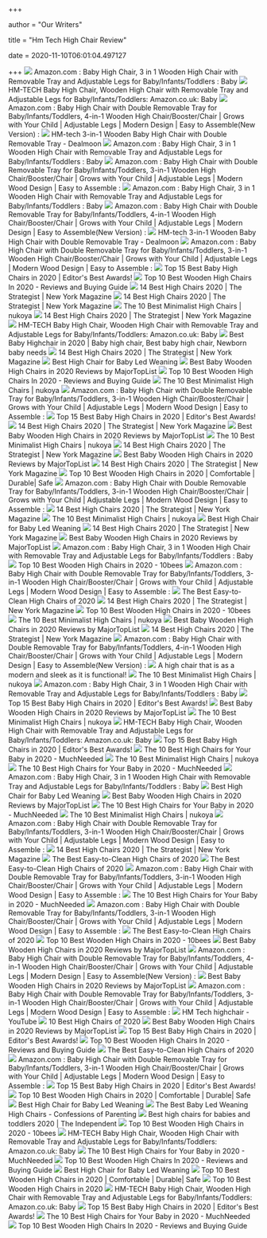 +++
        
author = "Our Writers"
        
title = "Hm Tech High Chair Review"
        
date = 2020-11-10T06:01:04.497127
        
+++
[ ![](https://m.media-amazon.com/images/S/aplus-media/sc/fbabf868-e835-4777-b97c-086bf1c92a18.__CR0,0,300,300_PT0_SX300_V1___.jpg)](https://m.media-amazon.com/images/S/aplus-media/sc/fbabf868-e835-4777-b97c-086bf1c92a18.__CR0,0,300,300_PT0_SX300_V1___.jpg) Amazon.com : Baby High Chair, 3 in 1 Wooden High Chair with Removable Tray  and Adjustable Legs for Baby/Infants/Toddlers : Baby
[ ![](https://images-na.ssl-images-amazon.com/images/I/619uxgrRXtL._AC_SL1500_.jpg)](https://images-na.ssl-images-amazon.com/images/I/619uxgrRXtL._AC_SL1500_.jpg) HM-TECH Baby High Chair, Wooden High Chair with Removable Tray and  Adjustable Legs for Baby/Infants/Toddlers: Amazon.co.uk: Baby
[ ![](https://images-na.ssl-images-amazon.com/images/I/61hMY%2BADa8L._SY355_.jpg)](https://images-na.ssl-images-amazon.com/images/I/61hMY%2BADa8L._SY355_.jpg) Amazon.com : Baby High Chair with Double Removable Tray for Baby/Infants/Toddlers,  4-in-1 Wooden High Chair/Booster/Chair | Grows with Your Child | Adjustable  Legs | Modern Design | Easy to Assemble(New Version) :
[ ![](https://imgcache.dealmoon.com/thumbimg.dealmoon.com/dealmoon/56a/f34/e29/989db6b1b6deed79675964d.jpg_300_300_2_26be.jpg)](https://imgcache.dealmoon.com/thumbimg.dealmoon.com/dealmoon/56a/f34/e29/989db6b1b6deed79675964d.jpg_300_300_2_26be.jpg) HM-tech 3-in-1 Wooden Baby High Chair with Double Removable Tray - Dealmoon
[ ![](https://images-na.ssl-images-amazon.com/images/I/61CgrIyH-KL._SL1500_.jpg)](https://images-na.ssl-images-amazon.com/images/I/61CgrIyH-KL._SL1500_.jpg) Amazon.com : Baby High Chair, 3 in 1 Wooden High Chair with Removable Tray  and Adjustable Legs for Baby/Infants/Toddlers : Baby
[ ![](https://m.media-amazon.com/images/S/aplus-media/sc/e1808666-637a-400b-890f-6a3561ffd520.__CR0,0,970,600_PT0_SX970_V1___.jpg)](https://m.media-amazon.com/images/S/aplus-media/sc/e1808666-637a-400b-890f-6a3561ffd520.__CR0,0,970,600_PT0_SX970_V1___.jpg) Amazon.com : Baby High Chair with Double Removable Tray for Baby/Infants/Toddlers,  3-in-1 Wooden High Chair/Booster/Chair | Grows with Your Child | Adjustable  Legs | Modern Wood Design | Easy to Assemble :
[ ![](https://m.media-amazon.com/images/S/aplus-media/sc/8ce7329b-795d-40d4-95c9-f549f679d4c0.__CR0,0,970,300_PT0_SX970_V1___.jpg)](https://m.media-amazon.com/images/S/aplus-media/sc/8ce7329b-795d-40d4-95c9-f549f679d4c0.__CR0,0,970,300_PT0_SX970_V1___.jpg) Amazon.com : Baby High Chair, 3 in 1 Wooden High Chair with Removable Tray  and Adjustable Legs for Baby/Infants/Toddlers : Baby
[ ![](https://m.media-amazon.com/images/S/aplus-media/sc/e3ba4daf-5811-47c3-9910-b037bbdf1076.__CR0,0,300,300_PT0_SX300_V1___.jpg)](https://m.media-amazon.com/images/S/aplus-media/sc/e3ba4daf-5811-47c3-9910-b037bbdf1076.__CR0,0,300,300_PT0_SX300_V1___.jpg) Amazon.com : Baby High Chair with Double Removable Tray for Baby/Infants/Toddlers,  4-in-1 Wooden High Chair/Booster/Chair | Grows with Your Child | Adjustable  Legs | Modern Design | Easy to Assemble(New Version) :
[ ![](https://imgcache.dealmoon.com/thumbimg.dealmoon.com/dealmoon/484/2b6/6c9/90dc1790f4779ebcb1ffdb5.png_300_300_2_c965.png)](https://imgcache.dealmoon.com/thumbimg.dealmoon.com/dealmoon/484/2b6/6c9/90dc1790f4779ebcb1ffdb5.png_300_300_2_c965.png) HM-tech 3-in-1 Wooden Baby High Chair with Double Removable Tray - Dealmoon
[ ![](https://m.media-amazon.com/images/S/aplus-media/sc/13c4ce85-8c8e-4333-91ce-7e77de2fb75b.__CR0,0,1500,1500_PT0_SX300_V1___.jpg)](https://m.media-amazon.com/images/S/aplus-media/sc/13c4ce85-8c8e-4333-91ce-7e77de2fb75b.__CR0,0,1500,1500_PT0_SX300_V1___.jpg) Amazon.com : Baby High Chair with Double Removable Tray for Baby/Infants/Toddlers,  3-in-1 Wooden High Chair/Booster/Chair | Grows with Your Child | Adjustable  Legs | Modern Wood Design | Easy to Assemble :
[ ![](https://spacemazing.com/wp-content/uploads/2019/12/Baby-High-Chair-Wooden-High-Chair-with-Removable-Tray-and-Adjustable-Legs-for-BabyInfantsToddlers-e1582378605739.jpg)](https://spacemazing.com/wp-content/uploads/2019/12/Baby-High-Chair-Wooden-High-Chair-with-Removable-Tray-and-Adjustable-Legs-for-BabyInfantsToddlers-e1582378605739.jpg) Top 15 Best Baby High Chairs in 2020 | Editor's Best Awards!
[ ![](https://alphatoplist.com/wp-content/uploads/2020/04/9.-Baby-High-Chair-with-Double-Removable-Tray-for-Baby-3-in-1-Wooden-High-Chair.jpg)](https://alphatoplist.com/wp-content/uploads/2020/04/9.-Baby-High-Chair-with-Double-Removable-Tray-for-Baby-3-in-1-Wooden-High-Chair.jpg) Top 10 Best Wooden High Chairs In 2020 - Reviews and Buying Guide
[ ![](https://pyxis.nymag.com/v1/imgs/92a/732/dde24273713e66065c0a4149dc83559419-Joovy.rsquare.w600.jpg)](https://pyxis.nymag.com/v1/imgs/92a/732/dde24273713e66065c0a4149dc83559419-Joovy.rsquare.w600.jpg) 14 Best High Chairs 2020 | The Strategist | New York Magazine
[ ![](https://pyxis.nymag.com/v1/imgs/930/b58/b5c305e2a285b26116fa96ef862995fa51.rdeep-vertical.w245.jpg)](https://pyxis.nymag.com/v1/imgs/930/b58/b5c305e2a285b26116fa96ef862995fa51.rdeep-vertical.w245.jpg) 14 Best High Chairs 2020 | The Strategist | New York Magazine
[ ![](https://www.nukoya.com/wp-content/uploads/2020/03/minimalist-high-chairs.jpg)](https://www.nukoya.com/wp-content/uploads/2020/03/minimalist-high-chairs.jpg) The 10 Best Minimalist High Chairs | nukoya
[ ![](https://pyxis.nymag.com/v1/imgs/660/5af/d7682babb9e53c05f9930de875127add3d.rdeep-vertical.w245.jpg)](https://pyxis.nymag.com/v1/imgs/660/5af/d7682babb9e53c05f9930de875127add3d.rdeep-vertical.w245.jpg) 14 Best High Chairs 2020 | The Strategist | New York Magazine
[ ![](https://images-na.ssl-images-amazon.com/images/I/61C%2BsagHUTL._AC_SL1500_.jpg)](https://images-na.ssl-images-amazon.com/images/I/61C%2BsagHUTL._AC_SL1500_.jpg) HM-TECH Baby High Chair, Wooden High Chair with Removable Tray and  Adjustable Legs for Baby/Infants/Toddlers: Amazon.co.uk: Baby
[ ![](https://i.pinimg.com/originals/ea/af/0a/eaaf0a0fe90d26817999806d1058328a.png)](https://i.pinimg.com/originals/ea/af/0a/eaaf0a0fe90d26817999806d1058328a.png) Best Baby Highchair in 2020 | Baby high chair, Best baby high chair,  Newborn baby needs
[ ![](https://pyxis.nymag.com/v1/imgs/837/135/0382ade28274151ae8d6eb20595b3f0039-graco-simpleswitch-portable-high-chair-a.rsquare.w600.jpg)](https://pyxis.nymag.com/v1/imgs/837/135/0382ade28274151ae8d6eb20595b3f0039-graco-simpleswitch-portable-high-chair-a.rsquare.w600.jpg) 14 Best High Chairs 2020 | The Strategist | New York Magazine
[ ![](https://images-na.ssl-images-amazon.com/images/I/41rIZzIREeL.jpg)](https://images-na.ssl-images-amazon.com/images/I/41rIZzIREeL.jpg) Best High Chair for Baby Led Weaning
[ ![](https://majortoplist.com/wp-content/uploads/2020/03/14.WeeSprout-Wooden-High-Chair-for-Babies-Toddlers-3-in-1-High-Chair-e1584200478806.jpg)](https://majortoplist.com/wp-content/uploads/2020/03/14.WeeSprout-Wooden-High-Chair-for-Babies-Toddlers-3-in-1-High-Chair-e1584200478806.jpg) Best Baby Wooden High Chairs in 2020 Reviews by MajorTopList
[ ![](https://alphatoplist.com/wp-content/uploads/2020/04/10.-Abiie-Beyond-Wooden-High-Chair-with-Tray-The-Perfect-Seating-Highchair-Solution-for-Your-Child.jpg)](https://alphatoplist.com/wp-content/uploads/2020/04/10.-Abiie-Beyond-Wooden-High-Chair-with-Tray-The-Perfect-Seating-Highchair-Solution-for-Your-Child.jpg) Top 10 Best Wooden High Chairs In 2020 - Reviews and Buying Guide
[ ![](https://ws-na.amazon-adsystem.com/widgets/q?_encoding=UTF8&ASIN=B0822BY1ZX&Format=_SL500_&ID=AsinImage&MarketPlace=US&ServiceVersion=20070822&WS=1&tag=nukoya-20&language=en_US)](https://ws-na.amazon-adsystem.com/widgets/q?_encoding=UTF8&ASIN=B0822BY1ZX&Format=_SL500_&ID=AsinImage&MarketPlace=US&ServiceVersion=20070822&WS=1&tag=nukoya-20&language=en_US) The 10 Best Minimalist High Chairs | nukoya
[ ![](https://m.media-amazon.com/images/S/aplus-media/sc/6170a4a8-666f-4592-84de-c27e4ba09fd8.__CR0,0,970,600_PT0_SX970_V1___.jpg)](https://m.media-amazon.com/images/S/aplus-media/sc/6170a4a8-666f-4592-84de-c27e4ba09fd8.__CR0,0,970,600_PT0_SX970_V1___.jpg) Amazon.com : Baby High Chair with Double Removable Tray for Baby/Infants/Toddlers,  3-in-1 Wooden High Chair/Booster/Chair | Grows with Your Child | Adjustable  Legs | Modern Wood Design | Easy to Assemble :
[ ![](https://spacemazing.com/wp-content/uploads/2019/12/Baby-to-Toddler-Wooden-Convertible-Highchair-Safe-and-Stylish-5-Point-Safety-Harness-300x245.jpg)](https://spacemazing.com/wp-content/uploads/2019/12/Baby-to-Toddler-Wooden-Convertible-Highchair-Safe-and-Stylish-5-Point-Safety-Harness-300x245.jpg) Top 15 Best Baby High Chairs in 2020 | Editor's Best Awards!
[ ![](https://pyxis.nymag.com/v1/imgs/a88/c4a/1e799c6c2b636df5a5a59683ef9ee52c8d-12-high-chairs-lede.rsquare.w1200.jpg)](https://pyxis.nymag.com/v1/imgs/a88/c4a/1e799c6c2b636df5a5a59683ef9ee52c8d-12-high-chairs-lede.rsquare.w1200.jpg) 14 Best High Chairs 2020 | The Strategist | New York Magazine
[ ![](https://majortoplist.com/wp-content/uploads/2020/03/1.Abiie-Beyond-Wooden-High-Chair-With-Tray.-The-Perfect-Adjustable-Baby-Highchair-Solution-e1584200692752.jpg)](https://majortoplist.com/wp-content/uploads/2020/03/1.Abiie-Beyond-Wooden-High-Chair-With-Tray.-The-Perfect-Adjustable-Baby-Highchair-Solution-e1584200692752.jpg) Best Baby Wooden High Chairs in 2020 Reviews by MajorTopList
[ ![](https://ws-na.amazon-adsystem.com/widgets/q?_encoding=UTF8&ASIN=B07HFTCWW5&Format=_SL500_&ID=AsinImage&MarketPlace=US&ServiceVersion=20070822&WS=1&tag=nukoya-20&language=en_US)](https://ws-na.amazon-adsystem.com/widgets/q?_encoding=UTF8&ASIN=B07HFTCWW5&Format=_SL500_&ID=AsinImage&MarketPlace=US&ServiceVersion=20070822&WS=1&tag=nukoya-20&language=en_US) The 10 Best Minimalist High Chairs | nukoya
[ ![](https://pyxis.nymag.com/v1/imgs/1d5/0f0/8387bf4123ff7d76320f0a9d9b796f64a4.rdeep-vertical.w245.jpg)](https://pyxis.nymag.com/v1/imgs/1d5/0f0/8387bf4123ff7d76320f0a9d9b796f64a4.rdeep-vertical.w245.jpg) 14 Best High Chairs 2020 | The Strategist | New York Magazine
[ ![](https://majortoplist.com/wp-content/uploads/2020/03/9.Wooden-High-Chair-for-Babies-and-Toddlers-with-Harness-e1584200571905.jpg)](https://majortoplist.com/wp-content/uploads/2020/03/9.Wooden-High-Chair-for-Babies-and-Toddlers-with-Harness-e1584200571905.jpg) Best Baby Wooden High Chairs in 2020 Reviews by MajorTopList
[ ![](https://pyxis.nymag.com/v1/imgs/42d/063/14aca03f02eee2646a3cb5c03511b20eae.rdeep-vertical.w245.jpg)](https://pyxis.nymag.com/v1/imgs/42d/063/14aca03f02eee2646a3cb5c03511b20eae.rdeep-vertical.w245.jpg) 14 Best High Chairs 2020 | The Strategist | New York Magazine
[ ![](https://awesometoplist.com/wp-content/uploads/2020/01/HAN-MM-Baby-e1579092821131.jpg)](https://awesometoplist.com/wp-content/uploads/2020/01/HAN-MM-Baby-e1579092821131.jpg) Top 10 Best Wooden High Chairs in 2020 | Comfortable | Durable| Safe
[ ![](https://m.media-amazon.com/images/I/814n+N3V7aL._AC_SS350_.jpg)](https://m.media-amazon.com/images/I/814n+N3V7aL._AC_SS350_.jpg) Amazon.com : Baby High Chair with Double Removable Tray for Baby/Infants/Toddlers,  3-in-1 Wooden High Chair/Booster/Chair | Grows with Your Child | Adjustable  Legs | Modern Wood Design | Easy to Assemble :
[ ![](https://pyxis.nymag.com/v1/imgs/3be/0a3/baf9dc13caf1158b95af98794daae3d6c5.rsquare.w600.jpg)](https://pyxis.nymag.com/v1/imgs/3be/0a3/baf9dc13caf1158b95af98794daae3d6c5.rsquare.w600.jpg) 14 Best High Chairs 2020 | The Strategist | New York Magazine
[ ![](https://ws-na.amazon-adsystem.com/widgets/q?_encoding=UTF8&ASIN=B07K6CMRY7&Format=_SL500_&ID=AsinImage&MarketPlace=US&ServiceVersion=20070822&WS=1&tag=nukoya-20&language=en_US)](https://ws-na.amazon-adsystem.com/widgets/q?_encoding=UTF8&ASIN=B07K6CMRY7&Format=_SL500_&ID=AsinImage&MarketPlace=US&ServiceVersion=20070822&WS=1&tag=nukoya-20&language=en_US) The 10 Best Minimalist High Chairs | nukoya
[ ![](https://onlittlewonderland.com/wp-content/uploads/2019/10/Best-High-Chair-for-Baby-Led-Weaning.jpg)](https://onlittlewonderland.com/wp-content/uploads/2019/10/Best-High-Chair-for-Baby-Led-Weaning.jpg) Best High Chair for Baby Led Weaning
[ ![](https://pyxis.nymag.com/v1/imgs/bf4/8c2/bd3b133ccf2fe6f6ec1887a0d97bc7e9b9-graco-blossom-6-in-1-convertible-high-ch.rsquare.w600.jpg)](https://pyxis.nymag.com/v1/imgs/bf4/8c2/bd3b133ccf2fe6f6ec1887a0d97bc7e9b9-graco-blossom-6-in-1-convertible-high-ch.rsquare.w600.jpg) 14 Best High Chairs 2020 | The Strategist | New York Magazine
[ ![](https://majortoplist.com/wp-content/uploads/2020/03/10.Asunflower-Wooden-High-Chair-Adjustable-Feeding-Baby-Highchairs-Solution-with-Tray-e1584200555727.jpg)](https://majortoplist.com/wp-content/uploads/2020/03/10.Asunflower-Wooden-High-Chair-Adjustable-Feeding-Baby-Highchairs-Solution-with-Tray-e1584200555727.jpg) Best Baby Wooden High Chairs in 2020 Reviews by MajorTopList
[ ![](https://m.media-amazon.com/images/I/61l3KxNGWbL._AC_SS350_.jpg)](https://m.media-amazon.com/images/I/61l3KxNGWbL._AC_SS350_.jpg) Amazon.com : Baby High Chair, 3 in 1 Wooden High Chair with Removable Tray  and Adjustable Legs for Baby/Infants/Toddlers : Baby
[ ![](https://10bees.com/wp-content/uploads/2018/04/3.-OXO-Tot-Sprout-High-Chair-300x300.jpg)](https://10bees.com/wp-content/uploads/2018/04/3.-OXO-Tot-Sprout-High-Chair-300x300.jpg) Top 10 Best Wooden High Chairs in 2020 - 10bees
[ ![](https://images-na.ssl-images-amazon.com/images/I/71ezJnUweuL._AC_UL320_SR280,320_.jpg)](https://images-na.ssl-images-amazon.com/images/I/71ezJnUweuL._AC_UL320_SR280,320_.jpg) Amazon.com : Baby High Chair with Double Removable Tray for Baby/Infants/Toddlers,  3-in-1 Wooden High Chair/Booster/Chair | Grows with Your Child | Adjustable  Legs | Modern Wood Design | Easy to Assemble :
[ ![](https://m.media-amazon.com/images/I/41MABE18-xL.jpg)](https://m.media-amazon.com/images/I/41MABE18-xL.jpg) The Best Easy-to-Clean High Chairs of 2020
[ ![](https://pyxis.nymag.com/v1/imgs/f3b/103/a01f2293377f21d200247208dc4127fbf8.rdeep-vertical.w245.jpg)](https://pyxis.nymag.com/v1/imgs/f3b/103/a01f2293377f21d200247208dc4127fbf8.rdeep-vertical.w245.jpg) 14 Best High Chairs 2020 | The Strategist | New York Magazine
[ ![](https://10bees.com/wp-content/uploads/2018/04/9.-Costzon-Wooden-Baby-High-Chair-300x300.jpg)](https://10bees.com/wp-content/uploads/2018/04/9.-Costzon-Wooden-Baby-High-Chair-300x300.jpg) Top 10 Best Wooden High Chairs in 2020 - 10bees
[ ![](https://ws-na.amazon-adsystem.com/widgets/q?_encoding=UTF8&ASIN=B07Z9YDPCQ&Format=_SL500_&ID=AsinImage&MarketPlace=US&ServiceVersion=20070822&WS=1&tag=nukoya-20&language=en_US)](https://ws-na.amazon-adsystem.com/widgets/q?_encoding=UTF8&ASIN=B07Z9YDPCQ&Format=_SL500_&ID=AsinImage&MarketPlace=US&ServiceVersion=20070822&WS=1&tag=nukoya-20&language=en_US) The 10 Best Minimalist High Chairs | nukoya
[ ![](https://majortoplist.com/wp-content/uploads/2020/03/13.Costzon-Wooden-High-Chair-Baby-Dining-Chair-with-Adjustable-Height-Removable-Tray-5-Point-Safety-Harness-e1584200499656.jpg)](https://majortoplist.com/wp-content/uploads/2020/03/13.Costzon-Wooden-High-Chair-Baby-Dining-Chair-with-Adjustable-Height-Removable-Tray-5-Point-Safety-Harness-e1584200499656.jpg) Best Baby Wooden High Chairs in 2020 Reviews by MajorTopList
[ ![](https://pyxis.nymag.com/v1/imgs/8a9/009/1da3daa6dfc4b0dce81d2fd92880d25510.rdeep-vertical.w245.jpg)](https://pyxis.nymag.com/v1/imgs/8a9/009/1da3daa6dfc4b0dce81d2fd92880d25510.rdeep-vertical.w245.jpg) 14 Best High Chairs 2020 | The Strategist | New York Magazine
[ ![](https://images-na.ssl-images-amazon.com/images/I/71J5rOz7IwL._SL1500_.jpg)](https://images-na.ssl-images-amazon.com/images/I/71J5rOz7IwL._SL1500_.jpg) Amazon.com : Baby High Chair with Double Removable Tray for Baby/Infants/Toddlers,  4-in-1 Wooden High Chair/Booster/Chair | Grows with Your Child | Adjustable  Legs | Modern Design | Easy to Assemble(New Version) :
[ ![](https://images-pg.guidanceguide.com/public/user/16/7e/03/1a7f56aadba86522b4e5ee28b839a5c7.jpeg)](https://images-pg.guidanceguide.com/public/user/16/7e/03/1a7f56aadba86522b4e5ee28b839a5c7.jpeg) A high chair that is as a modern and sleek as it is functional!
[ ![](https://ws-na.amazon-adsystem.com/widgets/q?_encoding=UTF8&ASIN=B07QF6RQ14&Format=_SL500_&ID=AsinImage&MarketPlace=US&ServiceVersion=20070822&WS=1&tag=nukoya-20&language=en_US)](https://ws-na.amazon-adsystem.com/widgets/q?_encoding=UTF8&ASIN=B07QF6RQ14&Format=_SL500_&ID=AsinImage&MarketPlace=US&ServiceVersion=20070822&WS=1&tag=nukoya-20&language=en_US) The 10 Best Minimalist High Chairs | nukoya
[ ![](https://images-na.ssl-images-amazon.com/images/I/61dbtv%2BVL6L._SL1500_.jpg)](https://images-na.ssl-images-amazon.com/images/I/61dbtv%2BVL6L._SL1500_.jpg) Amazon.com : Baby High Chair, 3 in 1 Wooden High Chair with Removable Tray  and Adjustable Legs for Baby/Infants/Toddlers : Baby
[ ![](https://spacemazing.com/wp-content/uploads/2019/05/Jeep-Classic-Convertible-High-Chair-1-e1559235384487-207x300.jpg)](https://spacemazing.com/wp-content/uploads/2019/05/Jeep-Classic-Convertible-High-Chair-1-e1559235384487-207x300.jpg) Top 15 Best Baby High Chairs in 2020 | Editor's Best Awards!
[ ![](https://majortoplist.com/wp-content/uploads/2020/03/12.OXO-Tot-Sprout-Chair-with-Tray-Cover-Navy-Walnut-e1584200515946.jpg)](https://majortoplist.com/wp-content/uploads/2020/03/12.OXO-Tot-Sprout-Chair-with-Tray-Cover-Navy-Walnut-e1584200515946.jpg) Best Baby Wooden High Chairs in 2020 Reviews by MajorTopList
[ ![](https://ws-na.amazon-adsystem.com/widgets/q?_encoding=UTF8&ASIN=B07Z6RQHCW&Format=_SL500_&ID=AsinImage&MarketPlace=US&ServiceVersion=20070822&WS=1&tag=nukoya-20&language=en_US)](https://ws-na.amazon-adsystem.com/widgets/q?_encoding=UTF8&ASIN=B07Z6RQHCW&Format=_SL500_&ID=AsinImage&MarketPlace=US&ServiceVersion=20070822&WS=1&tag=nukoya-20&language=en_US) The 10 Best Minimalist High Chairs | nukoya
[ ![](https://images-na.ssl-images-amazon.com/images/I/719zNtPRr0L._AC_SL1500_.jpg)](https://images-na.ssl-images-amazon.com/images/I/719zNtPRr0L._AC_SL1500_.jpg) HM-TECH Baby High Chair, Wooden High Chair with Removable Tray and  Adjustable Legs for Baby/Infants/Toddlers: Amazon.co.uk: Baby
[ ![](https://spacemazing.com/wp-content/uploads/2019/12/INFANS-High-Chair-Folding-3-in-1-Convertible-Highchair-with-Detachable-Double-Tray-Adjustable-Legs-for-Baby-Toddler-300x300.jpg)](https://spacemazing.com/wp-content/uploads/2019/12/INFANS-High-Chair-Folding-3-in-1-Convertible-Highchair-with-Detachable-Double-Tray-Adjustable-Legs-for-Baby-Toddler-300x300.jpg) Top 15 Best Baby High Chairs in 2020 | Editor's Best Awards!
[ ![](https://mk0muchneededonc94iq.kinstacdn.com/wp-content/uploads/2019/01/Top-10-Best-High-Chair-Reviews.jpg)](https://mk0muchneededonc94iq.kinstacdn.com/wp-content/uploads/2019/01/Top-10-Best-High-Chair-Reviews.jpg) The 10 Best High Chairs for Your Baby in 2020 - MuchNeeded
[ ![](https://ws-na.amazon-adsystem.com/widgets/q?_encoding=UTF8&ASIN=B0787XTM3H&Format=_SL500_&ID=AsinImage&MarketPlace=US&ServiceVersion=20070822&WS=1&tag=nukoya-20&language=en_US)](https://ws-na.amazon-adsystem.com/widgets/q?_encoding=UTF8&ASIN=B0787XTM3H&Format=_SL500_&ID=AsinImage&MarketPlace=US&ServiceVersion=20070822&WS=1&tag=nukoya-20&language=en_US) The 10 Best Minimalist High Chairs | nukoya
[ ![](https://mk0muchneededonc94iq.kinstacdn.com/wp-content/uploads/2020/01/Graco-TableFit-High-Chair-List.jpg)](https://mk0muchneededonc94iq.kinstacdn.com/wp-content/uploads/2020/01/Graco-TableFit-High-Chair-List.jpg) The 10 Best High Chairs for Your Baby in 2020 - MuchNeeded
[ ![](https://images-na.ssl-images-amazon.com/images/I/71eEVMwFnDL._SL1500_.jpg)](https://images-na.ssl-images-amazon.com/images/I/71eEVMwFnDL._SL1500_.jpg) Amazon.com : Baby High Chair, 3 in 1 Wooden High Chair with Removable Tray  and Adjustable Legs for Baby/Infants/Toddlers : Baby
[ ![](https://i.ytimg.com/vi/srArQapL4HU/maxresdefault.jpg)](https://i.ytimg.com/vi/srArQapL4HU/maxresdefault.jpg) Best High Chair for Baby Led Weaning
[ ![](https://majortoplist.com/wp-content/uploads/2020/03/15.Nomi-High-Chair-Gray-%E2%80%93-White-Oak-Wood-Modern-Scandinavian-Design-with-a-Strong-Wooden-Stem-Baby-throug-e1584200456459.jpg)](https://majortoplist.com/wp-content/uploads/2020/03/15.Nomi-High-Chair-Gray-%E2%80%93-White-Oak-Wood-Modern-Scandinavian-Design-with-a-Strong-Wooden-Stem-Baby-throug-e1584200456459.jpg) Best Baby Wooden High Chairs in 2020 Reviews by MajorTopList
[ ![](https://mk0muchneededonc94iq.kinstacdn.com/wp-content/uploads/2020/01/Abiie-Beyond-Table.png)](https://mk0muchneededonc94iq.kinstacdn.com/wp-content/uploads/2020/01/Abiie-Beyond-Table.png) The 10 Best High Chairs for Your Baby in 2020 - MuchNeeded
[ ![](https://ws-na.amazon-adsystem.com/widgets/q?_encoding=UTF8&ASIN=B07K2RQLR3&Format=_SL500_&ID=AsinImage&MarketPlace=US&ServiceVersion=20070822&WS=1&tag=nukoya-20&language=en_US)](https://ws-na.amazon-adsystem.com/widgets/q?_encoding=UTF8&ASIN=B07K2RQLR3&Format=_SL500_&ID=AsinImage&MarketPlace=US&ServiceVersion=20070822&WS=1&tag=nukoya-20&language=en_US) The 10 Best Minimalist High Chairs | nukoya
[ ![](https://m.media-amazon.com/images/S/aplus-media/sc/aa594205-61cb-4818-ab2a-47d1d4f59b1d.__CR0,0,300,300_PT0_SX300_V1___.jpg)](https://m.media-amazon.com/images/S/aplus-media/sc/aa594205-61cb-4818-ab2a-47d1d4f59b1d.__CR0,0,300,300_PT0_SX300_V1___.jpg) Amazon.com : Baby High Chair with Double Removable Tray for Baby/Infants/Toddlers,  3-in-1 Wooden High Chair/Booster/Chair | Grows with Your Child | Adjustable  Legs | Modern Wood Design | Easy to Assemble :
[ ![](https://pyxis.nymag.com/v1/imgs/2dc/e3d/bfe5886c65d27a44e60975801c4b5235ed-Ciao-Baby.rsquare.w600.jpg)](https://pyxis.nymag.com/v1/imgs/2dc/e3d/bfe5886c65d27a44e60975801c4b5235ed-Ciao-Baby.rsquare.w600.jpg) 14 Best High Chairs 2020 | The Strategist | New York Magazine
[ ![](https://www.experiencedmommy.com/wp-content/uploads/2019/11/baby-jogger-city-bistro-200x200.jpg)](https://www.experiencedmommy.com/wp-content/uploads/2019/11/baby-jogger-city-bistro-200x200.jpg) The Best Easy-to-Clean High Chairs of 2020
[ ![](https://www.experiencedmommy.com/wp-content/uploads/2019/01/3AC00BRH-Graco-Floor2Table-highchair-toddler-chair-infant-seat-straight-on-200x200.jpg)](https://www.experiencedmommy.com/wp-content/uploads/2019/01/3AC00BRH-Graco-Floor2Table-highchair-toddler-chair-infant-seat-straight-on-200x200.jpg) The Best Easy-to-Clean High Chairs of 2020
[ ![](https://m.media-amazon.com/images/I/71B3x2YKV0L.png_SR247,139__BG0,0,0_.png)](https://m.media-amazon.com/images/I/71B3x2YKV0L.png_SR247,139__BG0,0,0_.png) Amazon.com : Baby High Chair with Double Removable Tray for Baby/Infants/Toddlers,  3-in-1 Wooden High Chair/Booster/Chair | Grows with Your Child | Adjustable  Legs | Modern Wood Design | Easy to Assemble :
[ ![](https://mk0muchneededonc94iq.kinstacdn.com/wp-content/uploads/2020/01/4moms-high-Chair-List.jpg)](https://mk0muchneededonc94iq.kinstacdn.com/wp-content/uploads/2020/01/4moms-high-Chair-List.jpg) The 10 Best High Chairs for Your Baby in 2020 - MuchNeeded
[ ![](https://m.media-amazon.com/images/S/aplus-media/sc/68761fe4-efa3-4978-909e-1dc7f8d8f361.__CR0,0,600,180_PT0_SX600_V1___.jpg)](https://m.media-amazon.com/images/S/aplus-media/sc/68761fe4-efa3-4978-909e-1dc7f8d8f361.__CR0,0,600,180_PT0_SX600_V1___.jpg) Amazon.com : Baby High Chair with Double Removable Tray for Baby/Infants/Toddlers,  3-in-1 Wooden High Chair/Booster/Chair | Grows with Your Child | Adjustable  Legs | Modern Wood Design | Easy to Assemble :
[ ![](https://m.media-amazon.com/images/I/41WHE0llNtL.jpg)](https://m.media-amazon.com/images/I/41WHE0llNtL.jpg) The Best Easy-to-Clean High Chairs of 2020
[ ![](https://10bees.com/wp-content/uploads/2018/04/7.-Asunflower-Wooden-High-Chair-Adjustable-Feeding-Baby-Highchairs-with-Tray-300x210.jpg)](https://10bees.com/wp-content/uploads/2018/04/7.-Asunflower-Wooden-High-Chair-Adjustable-Feeding-Baby-Highchairs-with-Tray-300x210.jpg) Top 10 Best Wooden High Chairs in 2020 - 10bees
[ ![](https://majortoplist.com/wp-content/uploads/2020/03/6.Embassy-Convertible-Height-Adjustable-Wood-Baby-High-Chair-with-2-Trays-e1584200619379.jpg)](https://majortoplist.com/wp-content/uploads/2020/03/6.Embassy-Convertible-Height-Adjustable-Wood-Baby-High-Chair-with-2-Trays-e1584200619379.jpg) Best Baby Wooden High Chairs in 2020 Reviews by MajorTopList
[ ![](https://m.media-amazon.com/images/S/aplus-media/sc/724b9c4e-0063-467d-afff-7502c4557486.__CR0,0,300,300_PT0_SX300_V1___.jpg)](https://m.media-amazon.com/images/S/aplus-media/sc/724b9c4e-0063-467d-afff-7502c4557486.__CR0,0,300,300_PT0_SX300_V1___.jpg) Amazon.com : Baby High Chair with Double Removable Tray for Baby/Infants/Toddlers,  4-in-1 Wooden High Chair/Booster/Chair | Grows with Your Child | Adjustable  Legs | Modern Design | Easy to Assemble(New Version) :
[ ![](https://majortoplist.com/wp-content/uploads/2020/03/5.Keekaroo-Height-Right-Kids-High-Chair-Mahogany-e1584200633589.jpg)](https://majortoplist.com/wp-content/uploads/2020/03/5.Keekaroo-Height-Right-Kids-High-Chair-Mahogany-e1584200633589.jpg) Best Baby Wooden High Chairs in 2020 Reviews by MajorTopList
[ ![](https://images-na.ssl-images-amazon.com/images/I/710i6elvQgL._CR0,204,1224,1224_UX175.jpg)](https://images-na.ssl-images-amazon.com/images/I/710i6elvQgL._CR0,204,1224,1224_UX175.jpg) Amazon.com : Baby High Chair with Double Removable Tray for Baby/Infants/Toddlers,  3-in-1 Wooden High Chair/Booster/Chair | Grows with Your Child | Adjustable  Legs | Modern Wood Design | Easy to Assemble :
[ ![](https://i.ytimg.com/vi/AETJicg76Ig/hqdefault.jpg)](https://i.ytimg.com/vi/AETJicg76Ig/hqdefault.jpg) HM Tech highchair - YouTube
[ ![](https://i.ytimg.com/vi/jmD1MFsmC-E/maxresdefault.jpg)](https://i.ytimg.com/vi/jmD1MFsmC-E/maxresdefault.jpg) 10 Best High Chairs of 2020
[ ![](https://majortoplist.com/wp-content/uploads/2020/03/11.Natural-Birch-Heartwood-Adjustable-Wooden-High-Chair-Baby-Highchair-Solution-e1584200531284.jpg)](https://majortoplist.com/wp-content/uploads/2020/03/11.Natural-Birch-Heartwood-Adjustable-Wooden-High-Chair-Baby-Highchair-Solution-e1584200531284.jpg) Best Baby Wooden High Chairs in 2020 Reviews by MajorTopList
[ ![](https://spacemazing.com/wp-content/uploads/2019/12/Costzon-Baby-High-Chair-3-in-1-Infant-Table-and-Chair-Set-Convertible-Booster-Seat-with-3-Position-Adjustable-Feeding-Tray-300x300.jpg)](https://spacemazing.com/wp-content/uploads/2019/12/Costzon-Baby-High-Chair-3-in-1-Infant-Table-and-Chair-Set-Convertible-Booster-Seat-with-3-Position-Adjustable-Feeding-Tray-300x300.jpg) Top 15 Best Baby High Chairs in 2020 | Editor's Best Awards!
[ ![](https://alphatoplist.com/wp-content/uploads/2020/04/8.-Wooden-High-Chair-for-Babies-and-Toddlers-with-Harness-Removable-Tray-and-Adjustable-Legs.jpg)](https://alphatoplist.com/wp-content/uploads/2020/04/8.-Wooden-High-Chair-for-Babies-and-Toddlers-with-Harness-Removable-Tray-and-Adjustable-Legs.jpg) Top 10 Best Wooden High Chairs In 2020 - Reviews and Buying Guide
[ ![](https://m.media-amazon.com/images/I/41UOVEm44qL.jpg)](https://m.media-amazon.com/images/I/41UOVEm44qL.jpg) The Best Easy-to-Clean High Chairs of 2020
[ ![](https://images-na.ssl-images-amazon.com/images/I/A1zWVK6D7mL.jpg_SR247,139__BG0,0,0_.jpg)](https://images-na.ssl-images-amazon.com/images/I/A1zWVK6D7mL.jpg_SR247,139__BG0,0,0_.jpg) Amazon.com : Baby High Chair with Double Removable Tray for Baby/Infants/Toddlers,  3-in-1 Wooden High Chair/Booster/Chair | Grows with Your Child | Adjustable  Legs | Modern Wood Design | Easy to Assemble :
[ ![](https://spacemazing.com/wp-content/uploads/2019/05/Cosco-Simple-fold-high-chair-e1559235886105-196x300.jpg)](https://spacemazing.com/wp-content/uploads/2019/05/Cosco-Simple-fold-high-chair-e1559235886105-196x300.jpg) Top 15 Best Baby High Chairs in 2020 | Editor's Best Awards!
[ ![](https://awesometoplist.com/wp-content/uploads/2020/01/Nomi-High-Chair-e1579092718552.jpg)](https://awesometoplist.com/wp-content/uploads/2020/01/Nomi-High-Chair-e1579092718552.jpg) Top 10 Best Wooden High Chairs in 2020 | Comfortable | Durable| Safe
[ ![](https://i.ytimg.com/vi/XOU7cQwGtjs/maxresdefault.jpg)](https://i.ytimg.com/vi/XOU7cQwGtjs/maxresdefault.jpg) Best High Chair for Baby Led Weaning
[ ![](https://i1.wp.com/confessionsofparenting.com/wp-content/uploads/2020/02/IMG_0986-1.jpg)](https://i1.wp.com/confessionsofparenting.com/wp-content/uploads/2020/02/IMG_0986-1.jpg) The Best Baby Led Weaning High Chairs - Confessions of Parenting
[ ![](https://static.independent.co.uk/s3fs-public/thumbnails/image/2020/04/02/17/best-high-chairs-baby-toddler-indybest.jpg)](https://static.independent.co.uk/s3fs-public/thumbnails/image/2020/04/02/17/best-high-chairs-baby-toddler-indybest.jpg) Best high chairs for babies and toddlers 2020 | The Independent
[ ![](https://10bees.com/wp-content/uploads/2018/04/5.-Keekaroo-Height-Right-High-Chair-with-Tray-219x300.jpg)](https://10bees.com/wp-content/uploads/2018/04/5.-Keekaroo-Height-Right-High-Chair-with-Tray-219x300.jpg) Top 10 Best Wooden High Chairs in 2020 - 10bees
[ ![](https://images-na.ssl-images-amazon.com/images/I/71VURstqJFL._AC_SL1500_.jpg)](https://images-na.ssl-images-amazon.com/images/I/71VURstqJFL._AC_SL1500_.jpg) HM-TECH Baby High Chair, Wooden High Chair with Removable Tray and  Adjustable Legs for Baby/Infants/Toddlers: Amazon.co.uk: Baby
[ ![](https://mk0muchneededonc94iq.kinstacdn.com/wp-content/uploads/2020/04/Cosco-Simple-Fold-Deluxe-High-Chair-List-1.jpg)](https://mk0muchneededonc94iq.kinstacdn.com/wp-content/uploads/2020/04/Cosco-Simple-Fold-Deluxe-High-Chair-List-1.jpg) The 10 Best High Chairs for Your Baby in 2020 - MuchNeeded
[ ![](https://alphatoplist.com/wp-content/uploads/2020/04/6.-ELENKER-High-Chair-Wood-for-Baby-Toddler-Foldable-Wooden-Highchair-3-Gear-Adjustable-Height-Easy-Clean.jpg)](https://alphatoplist.com/wp-content/uploads/2020/04/6.-ELENKER-High-Chair-Wood-for-Baby-Toddler-Foldable-Wooden-Highchair-3-Gear-Adjustable-Height-Easy-Clean.jpg) Top 10 Best Wooden High Chairs In 2020 - Reviews and Buying Guide
[ ![](https://images-na.ssl-images-amazon.com/images/I/41nJEdT4jrL.jpg)](https://images-na.ssl-images-amazon.com/images/I/41nJEdT4jrL.jpg) Best High Chair for Baby Led Weaning
[ ![](https://awesometoplist.com/wp-content/uploads/2020/01/Ingenuity-Boutique-e1579092876135.jpg)](https://awesometoplist.com/wp-content/uploads/2020/01/Ingenuity-Boutique-e1579092876135.jpg) Top 10 Best Wooden High Chairs in 2020 | Comfortable | Durable| Safe
[ ![](https://370734-1158797-raikfcquaxqncofqfm.stackpathdns.com/wp-content/uploads/2020/05/Fornel-e1597556940907.jpg)](https://370734-1158797-raikfcquaxqncofqfm.stackpathdns.com/wp-content/uploads/2020/05/Fornel-e1597556940907.jpg) Top 10 Best Wooden High Chairs in 2020
[ ![](https://images-na.ssl-images-amazon.com/images/I/71nhuW4Q2LL._AC_SL1500_.jpg)](https://images-na.ssl-images-amazon.com/images/I/71nhuW4Q2LL._AC_SL1500_.jpg) HM-TECH Baby High Chair, Wooden High Chair with Removable Tray and  Adjustable Legs for Baby/Infants/Toddlers: Amazon.co.uk: Baby
[ ![](https://spacemazing.com/wp-content/uploads/2019/05/Graco-Blossom-6-in-1-convertible-highchair-1-e1559234913512-173x300.jpg)](https://spacemazing.com/wp-content/uploads/2019/05/Graco-Blossom-6-in-1-convertible-highchair-1-e1559234913512-173x300.jpg) Top 15 Best Baby High Chairs in 2020 | Editor's Best Awards!
[ ![](https://mk0muchneededonc94iq.kinstacdn.com/wp-content/uploads/2020/01/Fisher-Price-SpaceSaver-High-Chair-List.jpg)](https://mk0muchneededonc94iq.kinstacdn.com/wp-content/uploads/2020/01/Fisher-Price-SpaceSaver-High-Chair-List.jpg) The 10 Best High Chairs for Your Baby in 2020 - MuchNeeded
[ ![](https://alphatoplist.com/wp-content/uploads/2020/04/3.-Childrens-Commercial-Wooden-High-Chair-by-Thunder-Group.jpg)](https://alphatoplist.com/wp-content/uploads/2020/04/3.-Childrens-Commercial-Wooden-High-Chair-by-Thunder-Group.jpg) Top 10 Best Wooden High Chairs In 2020 - Reviews and Buying Guide
